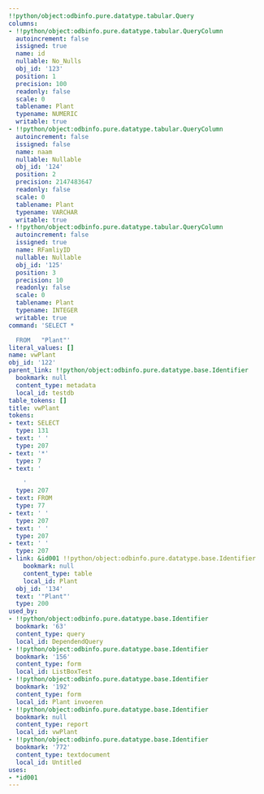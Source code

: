 ```yaml
---
!!python/object:odbinfo.pure.datatype.tabular.Query
columns:
- !!python/object:odbinfo.pure.datatype.tabular.QueryColumn
  autoincrement: false
  issigned: true
  name: id
  nullable: No_Nulls
  obj_id: '123'
  position: 1
  precision: 100
  readonly: false
  scale: 0
  tablename: Plant
  typename: NUMERIC
  writable: true
- !!python/object:odbinfo.pure.datatype.tabular.QueryColumn
  autoincrement: false
  issigned: false
  name: naam
  nullable: Nullable
  obj_id: '124'
  position: 2
  precision: 2147483647
  readonly: false
  scale: 0
  tablename: Plant
  typename: VARCHAR
  writable: true
- !!python/object:odbinfo.pure.datatype.tabular.QueryColumn
  autoincrement: false
  issigned: true
  name: RFamliyID
  nullable: Nullable
  obj_id: '125'
  position: 3
  precision: 10
  readonly: false
  scale: 0
  tablename: Plant
  typename: INTEGER
  writable: true
command: 'SELECT *

  FROM   "Plant"'
literal_values: []
name: vwPlant
obj_id: '122'
parent_link: !!python/object:odbinfo.pure.datatype.base.Identifier
  bookmark: null
  content_type: metadata
  local_id: testdb
table_tokens: []
title: vwPlant
tokens:
- text: SELECT
  type: 131
- text: ' '
  type: 207
- text: '*'
  type: 7
- text: '

    '
  type: 207
- text: FROM
  type: 77
- text: ' '
  type: 207
- text: ' '
  type: 207
- text: ' '
  type: 207
- link: &id001 !!python/object:odbinfo.pure.datatype.base.Identifier
    bookmark: null
    content_type: table
    local_id: Plant
  obj_id: '134'
  text: '"Plant"'
  type: 200
used_by:
- !!python/object:odbinfo.pure.datatype.base.Identifier
  bookmark: '63'
  content_type: query
  local_id: DependendQuery
- !!python/object:odbinfo.pure.datatype.base.Identifier
  bookmark: '156'
  content_type: form
  local_id: ListBoxTest
- !!python/object:odbinfo.pure.datatype.base.Identifier
  bookmark: '192'
  content_type: form
  local_id: Plant invoeren
- !!python/object:odbinfo.pure.datatype.base.Identifier
  bookmark: null
  content_type: report
  local_id: vwPlant
- !!python/object:odbinfo.pure.datatype.base.Identifier
  bookmark: '772'
  content_type: textdocument
  local_id: Untitled
uses:
- *id001
---
```

